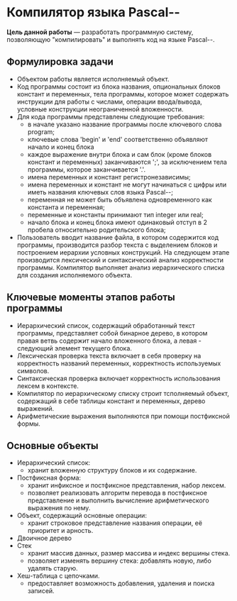 # Компилятор языка Pascal--

__Цель данной работы__  — разработать программную систему, позволяющую "компилировать" и выполнять код на языке Pascal--.
## Формулировка задачи
* Объектом работы является исполняемый объект.
* Код программы состоит из блока названия, опциональных блоков констант и переменных, тела программы, которое может содержать инструкции для работы с числами, операции ввода/вывода, условные конструкции неограниченной вложенности.
* Для кода программы представлены следующие требования:
  - в начале указано название программы после ключевого слова program;
  - ключевые слова 'begin' и 'end' соответственно объявляют начало и конец блока
  - каждое выражение внутри блока и сам блок (кроме блоков констант и переменных) заканчиваются ';', за исключением тела программы, которое заканчивается '.'.
  - имена переменных и констант регистронезависимы;
  - имена переменных и констант не могут начинаться с цифры или иметь названия ключевых слов языка Pascal--;
  - переменная не может быть объявлена одновременного как константа и переменная;
  - переменные и константы принимают тип integer или real;
  - начало блока и конец блока имеют одинаковый отступ в 2 пробела относительно родительского блока; 
* Пользователь вводит название файла, в котором содержится код программы, производится разбор текста с выделением блоков и построением иерархии условных конструкций. На следующем этапе производится лексический и синтаксический анализ корректности программы. Компилятор выполняет анализ иерархического списка для создания исполняемого объекта.
## Ключевые моменты этапов работы программы
* Иерархический список, содержащий обработанный текст программы, представляет собой бинарное дерево, в котором правая ветвь содержит начало вложенного блока, а левая - следующий элемент текущего блока.
* Лексическая проверка текста включает в себя проверку на корректность названий переменных, корректность используемых символов.
* Синтаксическая проверка включает корректность использования лексем в контексте.
* Компилятор по иерархическому списку строит тсполняемый объект, содержащий в себе таблицы констант и переменных, дерево выражений.
* Арифметические выражения выполняются при помощи постфиксной формы.

## Основные объекты
* Иерархический список:
  * хранит вложенную структуру блоков и их содержание.
* Постфиксная форма:
  * хранит инфиксное и постфиксное представления, набор лексем.
  * позволяет реализовать алгоритм перевода в постфиксное представление и выполнить вычисление арифметического выражения по нему.
* Объект, содержащий основные операции:
  * хранит строковое представление названия операции, её приоритет и арность.
* Двоичное дерево
* Стек
  * хранит массив данных, размер массива и индекс вершины стека.
  * позволяет изменять вершину стека: добавлять новую, либо удалять старую.
* Хеш-таблица с цепочками.
  * предоставляет возможность добавления, удаления и поиска записей.
